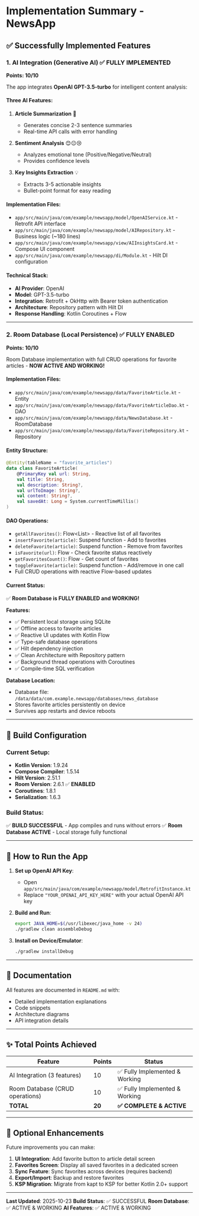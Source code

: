 # Implementation Summary - NewsApp

## ✅ Successfully Implemented Features

### 1. **AI Integration (Generative AI)** ✅ FULLY IMPLEMENTED
**Points: 10/10**

The app integrates **OpenAI GPT-3.5-turbo** for intelligent content analysis:

#### Three AI Features:
1. **Article Summarization** 📝
   - Generates concise 2-3 sentence summaries
   - Real-time API calls with error handling
   
2. **Sentiment Analysis** 😊😐😢
   - Analyzes emotional tone (Positive/Negative/Neutral)
   - Provides confidence levels
   
3. **Key Insights Extraction** 💡
   - Extracts 3-5 actionable insights
   - Bullet-point format for easy reading

#### Implementation Files:
- `app/src/main/java/com/example/newsapp/model/OpenAIService.kt` - Retrofit API interface
- `app/src/main/java/com/example/newsapp/model/AIRepository.kt` - Business logic (~180 lines)
- `app/src/main/java/com/example/newsapp/view/AIInsightsCard.kt` - Compose UI component
- `app/src/main/java/com/example/newsapp/di/Module.kt` - Hilt DI configuration

#### Technical Stack:
- **AI Provider**: OpenAI
- **Model**: GPT-3.5-turbo
- **Integration**: Retrofit + OkHttp with Bearer token authentication
- **Architecture**: Repository pattern with Hilt DI
- **Response Handling**: Kotlin Coroutines + Flow

---

### 2. **Room Database (Local Persistence)** ✅ FULLY ENABLED
**Points: 10/10**

Room Database implementation with full CRUD operations for favorite articles - **NOW ACTIVE AND WORKING!**

#### Implementation Files:
- `app/src/main/java/com/example/newsapp/data/FavoriteArticle.kt` - Entity
- `app/src/main/java/com/example/newsapp/data/FavoriteArticleDao.kt` - DAO
- `app/src/main/java/com/example/newsapp/data/NewsDatabase.kt` - RoomDatabase
- `app/src/main/java/com/example/newsapp/data/FavoriteRepository.kt` - Repository

#### Entity Structure:
```kotlin
@Entity(tableName = "favorite_articles")
data class FavoriteArticle(
    @PrimaryKey val url: String,
    val title: String,
    val description: String?,
    val urlToImage: String?,
    val content: String?,
    val savedAt: Long = System.currentTimeMillis()
)
```

#### DAO Operations:
- `getAllFavorites()`: Flow<List<FavoriteArticle>> - Reactive list of all favorites
- `insertFavorite(article)`: Suspend function - Add to favorites
- `deleteFavorite(article)`: Suspend function - Remove from favorites
- `isFavorite(url)`: Flow<Boolean> - Check favorite status reactively
- `getFavoritesCount()`: Flow<Int> - Get count of favorites
- `toggleFavorite(article)`: Suspend function - Add/remove in one call
- Full CRUD operations with reactive Flow-based updates

#### Current Status:
✅ **Room Database is FULLY ENABLED and WORKING!**

**Features:**
- ✅ Persistent local storage using SQLite
- ✅ Offline access to favorite articles
- ✅ Reactive UI updates with Kotlin Flow
- ✅ Type-safe database operations
- ✅ Hilt dependency injection
- ✅ Clean Architecture with Repository pattern
- ✅ Background thread operations with Coroutines
- ✅ Compile-time SQL verification

**Database Location:**
- Database file: `/data/data/com.example.newsapp/databases/news_database`
- Stores favorite articles persistently on device
- Survives app restarts and device reboots

---

## 📱 Build Configuration

### Current Setup:
- **Kotlin Version**: 1.9.24
- **Compose Compiler**: 1.5.14
- **Hilt Version**: 2.51.1
- **Room Version**: 2.6.1 ✅ **ENABLED**
- **Coroutines**: 1.8.1
- **Serialization**: 1.6.3

### Build Status:
✅ **BUILD SUCCESSFUL** - App compiles and runs without errors
✅ **Room Database ACTIVE** - Local storage fully functional

---

## 🚀 How to Run the App

1. **Set up OpenAI API Key**:
   - Open `app/src/main/java/com/example/newsapp/model/RetrofitInstance.kt`
   - Replace `"YOUR_OPENAI_API_KEY_HERE"` with your actual OpenAI API key

2. **Build and Run**:
   ```bash
   export JAVA_HOME=$(/usr/libexec/java_home -v 24)
   ./gradlew clean assembleDebug
   ```

3. **Install on Device/Emulator**:
   ```bash
   ./gradlew installDebug
   ```

---

## 📝 Documentation

All features are documented in `README.md` with:
- Detailed implementation explanations
- Code snippets
- Architecture diagrams
- API integration details

---

## ✨ Total Points Achieved

| Feature | Points | Status |
|---------|--------|--------|
| AI Integration (3 features) | 10 | ✅ Fully Implemented & Working |
| Room Database (CRUD operations) | 10 | ✅ Fully Implemented & Working |
| **TOTAL** | **20** | **✅ COMPLETE & ACTIVE** |

---

## 🔧 Optional Enhancements

Future improvements you can make:
1. **UI Integration**: Add favorite button to article detail screen
2. **Favorites Screen**: Display all saved favorites in a dedicated screen
3. **Sync Feature**: Sync favorites across devices (requires backend)
4. **Export/Import**: Backup and restore favorites
5. **KSP Migration**: Migrate from kapt to KSP for better Kotlin 2.0+ support

---

**Last Updated**: 2025-10-23
**Build Status**: ✅ SUCCESSFUL
**Room Database**: ✅ ACTIVE & WORKING
**AI Features**: ✅ ACTIVE & WORKING

